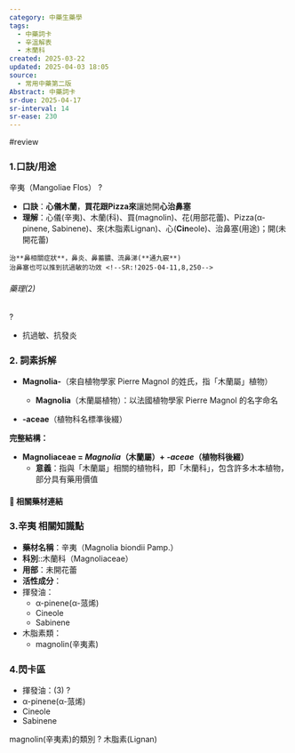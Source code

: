 ```yaml
---
category: 中藥生藥學
tags:
  - 中藥詞卡
  - 辛溫解表
  - 木蘭科
created: 2025-03-22
updated: 2025-04-03 18:05
source:
  - 常用中藥第二版
Abstract: 中藥詞卡
sr-due: 2025-04-17
sr-interval: 14
sr-ease: 230
---
```

#review 

### 1.口訣/用途
辛夷（Mangoliae Flos）
?
- **口訣**：**心儀木蘭**，**買花跟Pizza來**讓她開**心治鼻塞**
- **理解**：心儀(辛夷)、木蘭(科)、買(magnolin)、花(用部花蕾)、Pizza(α-pinene, Sabinene)、來(木脂素Lignan)、心(**Cin**eole)、治鼻塞(用途)；開(未開花蕾)
> 
	治**鼻相關症狀**，鼻炎、鼻蓄膿、流鼻涕(**通九竅**)
	治鼻塞也可以推到抗過敏的功效 <!--SR:!2025-04-11,8,250-->

###### 藥理(2)
?
- 抗過敏、抗發炎 <!--SR:!2025-04-04,1,190-->

### 2. 詞素拆解

- **Magnolia-**（來自植物學家 Pierre Magnol 的姓氏，指「木蘭屬」植物）
  - **Magnolia**（木蘭屬植物）：以法國植物學家 Pierre Magnol 的名字命名

- **-aceae**（植物科名標準後綴）

**完整結構：**

- **Magnoliaceae = *Magnolia*（木蘭屬）+ *-aceae*（植物科後綴）**  
  - **意義**：指與「木蘭屬」相關的植物科，即「木蘭科」，包含許多木本植物，部分具有藥用價值 


#### 📌 相關藥材連結







### 3.辛夷 相關知識點
- **藥材名稱**：辛夷（Magnolia biondii Pamp.）
- **科別**::木蘭科（Magnoliaceae） <!--SR:!2025-04-11,8,250-->
- **用部**：未開花蕾
- **活性成分**：
- 揮發油：
	- α-pinene(α-蒎烯)
	- Cineole
	- Sabinene
- 木脂素類：
	- magnolin(辛夷素)



### 4.閃卡區

- 揮發油：(3)
?
- α-pinene(α-蒎烯)
- Cineole
- Sabinene <!--SR:!2025-04-07,4,230-->

magnolin(辛夷素)的類別
?
木脂素(Lignan) <!--SR:!2025-04-11,8,250-->